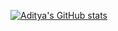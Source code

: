 [![Aditya's GitHub stats](https://github-readme-stats.vercel.app/api?username=adi790uu\\\\)](https://github.com/anuraghazra/github-readme-stats)
